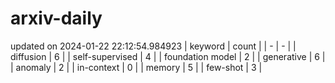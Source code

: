 # arxiv-daily
updated on 2024-01-22 22:12:54.984923
| keyword | count |
| - | - |
| diffusion | 6 |
| self-supervised | 4 |
| foundation model | 2 |
| generative | 6 |
| anomaly | 2 |
| in-context | 0 |
| memory | 5 |
| few-shot | 3 |
